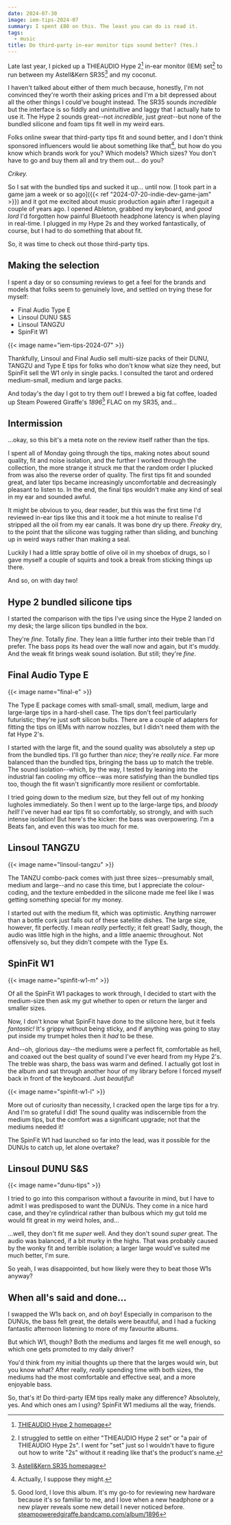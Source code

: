 ```yaml
---
date: 2024-07-30
image: iem-tips-2024-07
summary: I spent £80 on this. The least you can do is read it.
tags:
  - music
title: Do third-party in-ear monitor tips sound better? (Yes.)
---
```


Late last year, I picked up a THIEAUDIO Hype 2[^hype] in-ear monitor (IEM) set[^set] to run between my Astell&Kern SR35[^sr35] and my coconut.

[^set]: I struggled to settle on either "THIEAUDIO Hype 2 set" or "a pair of THIEAUDIO Hype 2s". I went for "set" just so I wouldn't have to figure out how to write "2s" without it reading like that's the product's name.

I haven't talked about either of them much because, honestly, I'm not convinced they're worth their asking prices and I'm a bit depressed about all the other things I could've bought instead. The SR35 sounds _incredible_ but the interface is so fiddly and unintuitive and laggy that I actually hate to use it. The Hype 2 sounds great--not _incredible_, just _great_--but none of the bundled silicone and foam tips fit well in my weird ears.

[^hype]: [THIEAUDIO Hype 2 homepage](https://www.thieaudio.com/products/thieaudio-hype-2)

[^sr35]: [Astell&Kern SR35 homepage](https://astellnkern.co.uk/products/a-norma-sr35)

Folks online swear that third-party tips fit and sound better, and I don't think sponsored influencers would lie about something like that[^lie], but how do you know which brands work for you? Which models? Which sizes? You don't have to go and buy them all and try them out… do you?

[^lie]: Actually, I suppose they might.

_Crikey._

So I sat with the bundled tips and sucked it up… until now. [I took part in a game jam a week or so ago]({{< ref "2024-07-20-indie-dev-game-jam" >}}) and it got me excited about music production again after I ragequit a couple of years ago. I opened Ableton, grabbed my keyboard, and _good lord_ I'd forgotten how painful Bluetooth headphone latency is when playing in real-time. I plugged in my Hype 2s and they worked fantastically, of course, but I had to do something that about fit.

So, it was time to check out those third-party tips.

## Making the selection

I spent a day or so consuming reviews to get a feel for the brands and models that folks seem to genuinely love, and settled on trying these for myself:

- Final Audio Type E
- Linsoul DUNU S&S
- Linsoul TANGZU
- SpinFit W1

{{< image name="iem-tips-2024-07" >}}

Thankfully, Linsoul and Final Audio sell multi-size packs of their DUNU, TANGZU and Type E tips for folks who don't know what size they need, but SpinFit sell the W1 only in single packs. I consulted the tarot and ordered medium-small, medium and large packs.

And today's the day I got to try them out! I brewed a big fat coffee, loaded up Steam Powered Giraffe's _1896_[^1896] FLAC on my SR35, and…

[^1896]: Good lord, I love this album. It's my go-to for reviewing new hardware because it's so familiar to me, and I love when a new headphone or a new player reveals some new detail I never noticed before. [steampoweredgiraffe.bandcamp.com/album/1896](https://steampoweredgiraffe.bandcamp.com/album/1896)

## Intermission

…okay, so this bit's a meta note on the review itself rather than the tips.

I spent all of Monday going through the tips, making notes about sound quality, fit and noise isolation, and the further I worked through the collection, the more strange it struck me that the random order I plucked from was also the reverse order of quality. The first tips fit and sounded great, and later tips became increasingly uncomfortable and decreasingly pleasant to listen to. In the end, the final tips wouldn't make any kind of seal in my ear and sounded awful.

It might be obvious to you, dear reader, but this was the first time I'd reviewed in-ear tips like this and it took me a hot minute to realise I'd stripped all the oil from my ear canals. It was bone dry up there. _Freaky_ dry, to the point that the silicone was tugging rather than sliding, and bunching up in weird ways rather than making a seal.

Luckily I had a little spray bottle of olive oil in my shoebox of drugs, so I gave myself a couple of squirts and took a break from sticking things up there.

And so, on with day two!

## Hype 2 bundled silicone tips

I started the comparison with the tips I've using since the Hype 2 landed on my desk; the large silicon tips bundled in the box.

They're _fine_. Totally _fine_. They lean a little further into their treble than I'd prefer. The bass pops its head over the wall now and again, but it's muddy. And the weak fit brings weak sound isolation. But still; they're _fine_.

## Final Audio Type E

{{< image name="final-e" >}}

The Type E package comes with small-small, small, medium, large and large-large tips in a hard-shell case. The tips don't feel particularly futuristic; they're just soft silicon bulbs. There are a couple of adapters for fitting the tips on IEMs with narrow nozzles, but I didn't need them with the fat Hype 2's.

I started with the large fit, and the sound quality was absolutely a step up from the bundled tips. I'll go further than _nice_; they're _really nice_. Far more balanced than the bundled tips, bringing the bass up to match the treble. The sound isolation--which, by the way, I tested by leaning into the industrial fan cooling my office--was more satisfying than the bundled tips too, though the fit wasn't significantly more resilient or comfortable.

I tried going down to the medium size, but they fell out of my honking lugholes immediately. So then I went up to the large-large tips, and _bloody hell!_ I've never had ear tips fit so comfortably, so strongly, and with such intense isolation! But here's the kicker: the bass was overpowering. I'm a Beats fan, and even this was too much for me.

## Linsoul TANGZU

{{< image name="linsoul-tangzu" >}}

The TANZU combo-pack comes with just three sizes--presumably small, medium and large--and no case this time, but I appreciate the colour-coding, and the texture embedded in the silicone made me feel like I was getting something special for my money.

I started out with the medium fit, which was optimistic. Anything narrower than a bottle cork just falls out of these satellite dishes. The large size, however, fit perfectly. I mean _really_ perfectly; it felt great! Sadly, though, the audio was  little high in the highs, and a little anaemic throughout. Not offensively so, but they didn't compete with the Type Es.

## SpinFit W1

{{< image name="spinfit-w1-m" >}}

Of all the SpinFit W1 packages to work through, I decided to start with the medium-size then ask my gut whether to open or return the larger and smaller sizes.

Now, I don't know what SpinFit have done to the silicone here, but it feels _fantastic!_ It's grippy without being sticky, and if anything was going to stay put inside my trumpet holes then it _had_ to be these.

And--oh, glorious day--the mediums were a perfect fit, comfortable as hell, and coaxed out the best quality of sound I've ever heard from my Hype 2's. The treble was sharp, the bass was warm and defined. I actually got lost in the album and sat through another hour of my library before I forced myself back in front of the keyboard. Just _beautiful_!

{{< image name="spinfit-w1-l" >}}

More out of curiosity than necessity, I cracked open the large tips for a try. And I'm so grateful I did! The sound quality was indiscernible from the medium tips, but the comfort was a significant upgrade; not that the mediums needed it!

The SpinFit W1 had launched so far into the lead, was it possible for the DUNUs to catch up, let alone overtake?

## Linsoul DUNU S&S

{{< image name="dunu-tips" >}}

I tried to go into this comparison without a favourite in mind, but I have to admit I was predisposed to want the DUNUs. They come in a nice hard case, and they're cylindrical rather than bulbous which my gut told me would fit great in my weird holes, and…

…well, they don't fit me _super_ well. And they don't sound _super_ great. The audio was balanced, if a bit murky in the highs. That was probably caused by the wonky fit and terrible isolation; a larger large would've suited me much better, I'm sure.

So yeah, I was disappointed, but how likely were they to beat those W1s anyway?

## When all's said and done…

I swapped the W1s back on, and _oh boy_! Especially in comparison to the DUNUs, the bass felt great, the details were beautiful, and I had a fucking fantastic afternoon listening to more of my favourite albums.

But which W1, though? Both the mediums and larges fit me well enough, so which one gets promoted to my daily driver?

You'd think from my initial thoughts up there that the larges would win, but you know what? After really, _really_ spending time with both sizes, the mediums had the most comfortable and effective seal, and a more enjoyable bass.

So, that's it! Do third-party IEM tips really make any difference? Absolutely, yes. And which ones am I using? SpinFit W1 mediums all the way, friends.

